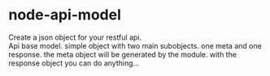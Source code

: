 # node-api-model

Create a json object for your restful api.  
Api base model. simple object with two main subobjects. one meta and one response. the meta object will be generated by the module. with the response object you can do anything...
